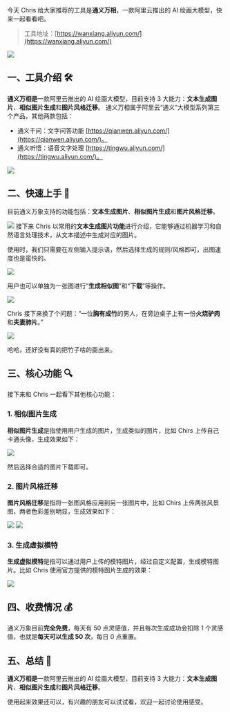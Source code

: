 今天 Chris 给大家推荐的工具是**通义万相**，一款阿里云推出的 AI 绘画大模型，快来一起看看吧。

> 工具地址：[https://wanxiang.aliyun.com/](https://wanxiang.aliyun.com/)

![](https://files.mdnice.com/user/5763/82cbac30-3ee6-42e9-97ca-9dc8f1d043b6.png)

## 一、工具介绍 🛠️

**通义万相是**一款阿里云推出的 AI 绘画大模型，目前支持 3 大能力：**文本生成图片**、**相似图片生成**和**图片风格迁移**。
通义万相属于阿里云“通义”大模型系列第三个产品，其他两款包括：

- 通义千问：文字问答功能 [https://qianwen.aliyun.com/](https://qianwen.aliyun.com/)。
- 通义听悟：语音文字处理 [https://tingwu.aliyun.com/](https://tingwu.aliyun.com/)。

![](https://files.mdnice.com/user/5763/5bf238d1-6080-4b7c-b097-8758a18c21fd.png)

## 二、快速上手 🚀

目前通义万象支持的功能包括：**文本生成图片**、**相似图片生成**和**图片风格迁移**。

![](https://files.mdnice.com/user/5763/53d59e70-2475-467c-90b6-4f89c7815fbc.png)
接下来 Chris 以常用的**文本生成图片功能**进行介绍，它能够通过机器学习和自然语言处理技术，从文本描述中生成对应的图片。

使用时，我们只需要在左侧输入提示语，然后选择生成的规则/风格即可，出图速度也是蛮快的。

![](https://files.mdnice.com/user/5763/b81f00f2-c323-4bc4-bb75-abe0c02d223e.png)

用户也可以单独为一张图进行“**生成相似图**”和“**下载**”等操作。

![](https://files.mdnice.com/user/5763/619d8980-b74a-4692-90f6-bf8c7113736a.png)

Chris 接下来换了个问题：“一位**胸有成竹**的男人，在旁边桌子上有一份**火烧驴肉**和**夫妻肺片**。”

![](https://files.mdnice.com/user/5763/4e7bb97b-19ef-4988-9de7-4665fbec49a4.png)

哈哈，还好没有真的把竹子啥的画出来。

## 三、核心功能 🔍

接下来和 Chris 一起看下其他核心功能：

### 1. 相似图片生成

**相似图片生成**是指使用用户生成的图片，生成类似的图片，比如 Chirs 上传自己卡通头像，生成效果如下：

![](https://files.mdnice.com/user/5763/850bb166-d358-4602-9e63-1a22578e64cf.png)

然后选择合适的图片下载即可。

### 2. 图片风格迁移

**图片风格迁移**是指将一张图风格应用到另一张图片中，比如 Chirs 上传两张风景图，两者色彩差别明显，生成效果如下：

![](https://files.mdnice.com/user/5763/701534f9-9a05-4968-b6d0-3441e345f698.png)
![](https://files.mdnice.com/user/5763/3f048a41-515b-405e-92b2-05c0a4c1c47f.png)

### 3. 生成虚拟模特

**生成虚拟模特**是指可以通过用户上传的模特图片，经过自定义配置，生成模特图片。比如 Chris 使用官方提供的模特图片生成的效果：

![](https://files.mdnice.com/user/5763/e841be2e-571f-428e-addf-14504573e2db.png)

## 四、收费情况 💰

通义万象目前**完全免费**，每天有 50 点灵感值，并且每次生成成功会扣除 1 个灵感值，也就是**每天可以生成 50 次**，每日 0 点重置。

## 五、总结 📝

**通义万相是**一款阿里云推出的 AI 绘画大模型，目前支持 3 大能力：**文本生成图片**、**相似图片生成**和**图片风格迁移**。

使用起来效果还可以，有兴趣的朋友可以试试看，欢迎一起讨论使用感受。
